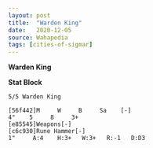 ```yaml
---
layout: post
title:  "Warden King"
date:   2020-12-05
source: Wahapedia
tags: [cities-of-sigmar]
---
```


**Warden King**

**Stat Block**
```
5/5 Warden King
```

```
[56f442]M     W     B     Sa    [-]
4"    5     8     3+    
[e85545]Weapons[-]
[c6c930]Rune Hammer[-]
1"     A:4    H:3+   W:3+   R:-1   D:D3  
```



